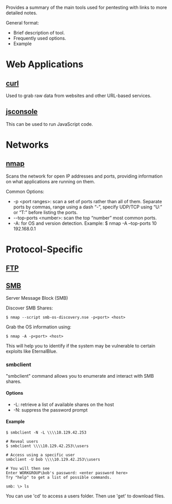 Provides a summary of the main tools used for pentesting with links to more detailed notes.

General format:
- Brief description of tool.
- Frequently used options.
- Example

# Web Applications
## [curl](curl)
Used to grab raw data from websites and other URL-based services.
## [jsconsole](https://www.jsconsole.com)
This can be used to run JavaScript code.
# Networks
## [nmap](nmap)
Scans the network for open IP addresses and ports, providing information on what applications are running on them.

Common Options:
- -p \<port ranges\>: scan a set of ports rather than all of them. Separate ports by commas, range using a dash “-”, specify UDP/TCP using “U:” or “T:” before listing the ports.
- --top-ports \<number\>: scan the top “number” most common ports.
- -A: for OS and version detection.
Example:
	$ nmap -A –top-ports 10 192.168.0.1
# Protocol-Specific
## [FTP](ftp)

## [SMB](SMB)
Server Message Block (SMB)

Discover SMB Shares:
```
$ nmap --script smb-os-discovery.nse -p<port> <host>
```
Grab the OS information using:
```
$ nmap -A -p<port> <host>
```
This will help you to identify if the system may be vulnerable to certain exploits like EternalBlue.
### smbclient
"smbclient" command allows you to enumerate and interact with SMB shares.
#### Options
- -L: retrieve a list of available shares on the host
- -N: suppress the password prompt
#### Example
```
$ smbclient -N -L \\\\10.129.42.253

# Reveal users
$ smbclient \\\\10.129.42.253\\users

# Access using a specific user
smbclient -U bob \\\\10.129.42.253\\users

# You will then see
Enter WORKGROUP\bob's password: <enter password here>
Try "help" to get a list of possible commands.

smb: \> ls
```

You can use 'cd' to access a users folder. Then use 'get' to download files.